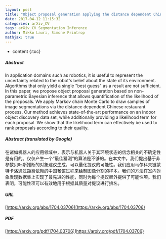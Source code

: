 ```yaml
---
layout: post
title: "Object proposal generation applying the distance dependent Chinese restaurant process"
date: 2017-04-12 11:15:32
categories: arXiv_CV
tags: arXiv_CV Segmentation Inference
author: Mikko Lauri, Simone Frintrop
mathjax: true
---
```


* content
{:toc}

##### Abstract
In application domains such as robotics, it is useful to represent the uncertainty related to the robot's belief about the state of its environment. Algorithms that only yield a single "best guess" as a result are not sufficient. In this paper, we propose object proposal generation based on non-parametric Bayesian inference that allows quantification of the likelihood of the proposals. We apply Markov chain Monte Carlo to draw samples of image segmentations via the distance dependent Chinese restaurant process. Our method achieves state-of-the-art performance on an indoor object discovery data set, while additionally providing a likelihood term for each proposal. We show that the likelihood term can effectively be used to rank proposals according to their quality.

##### Abstract (translated by Google)
在诸如机器人的应用领域中，表示与机器人关于其环境状态的信念相关的不确定性是有用的。仅仅产生一个“最佳猜测”的算法是不够的。在本文中，我们提出基于非参数贝叶斯推断的对象建议生成，可以量化提议的可能性。我们应用马尔科夫链蒙特卡洛通过距离依赖的中国餐馆过程来绘制图像分割的样本。我们的方法在室内对象发现数据集上实现了最先进的性能，同时为每个提议额外提供了可能性项。我们表明，可能性项可以有效地用于根据其质量对提议进行排名。

##### URL
[https://arxiv.org/abs/1704.03706](https://arxiv.org/abs/1704.03706)

##### PDF
[https://arxiv.org/pdf/1704.03706](https://arxiv.org/pdf/1704.03706)

